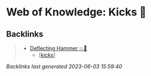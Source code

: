 # Web of Knowledge: Kicks 🦶

## Backlinks

> - [Deflecting Hammer 💥🔨](..\techniques\deflecting-hammer.md)
>   - [[kicks]]

_Backlinks last generated 2023-06-03 15:59:40_

[//begin]: # "Autogenerated link references for markdown compatibility"
[kicks]: kicks.md "Web of Knowledge: Kicks 🦶"
[//end]: # "Autogenerated link references"